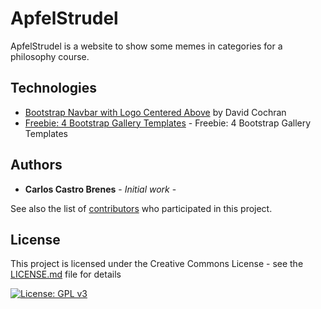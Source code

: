 # ApfelStrudel
ApfelStrudel is a website to show some memes in categories for a philosophy course.

## Technologies

* [Bootstrap Navbar with Logo Centered Above](https://codepen.io/davidcochran/full/Dihnl) by David Cochran
* [Freebie: 4 Bootstrap Gallery Templates](https://tutorialzine.com/2017/02/freebie-4-bootstrap-galleries) - Freebie: 4 Bootstrap Gallery Templates

## Authors

* **Carlos Castro Brenes** - *Initial work* - 

See also the list of [contributors]() who participated in this project.

## License

This project is licensed under the Creative Commons License - see the [LICENSE.md](LICENSE.md) file for details

[![License: GPL v3](https://img.shields.io/badge/License-GPL%20v3-blue.svg)](https://www.gnu.org/licenses/gpl-3.0)


